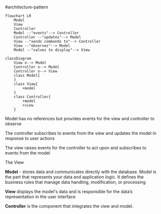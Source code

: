 #architecture-pattern

```mermaid
flowchart LR
	Model
	View
	Controller
	Model --"events"--> Controller
	Controller --"updates"--> Model
	View --"sends commands to"--> Controller
	View --"observes"--> Model
	Model --"values to display"--> View
```

```mermaid
classDiagram
	View o--> Model
	Controller o--> Model
	Controller o--> View
	class Model{
	}
	class View{
		+model
	}
	class Controller{
		+model
		+view
	}
```

Model has no references but provides events for the view and controller to observe

The controller subscribes to events from the view and updates the model in response to user actions

The view raises events for the controller to act upon and subscribes to events from the model

The View

**Model** - stores data and communicates directly with the database. Model is the part that represents your data and application logic. It defines the business rules that manage data handling, modification, or processing

**View** displays the model's data and is responsible for the data’s representation in the user interface

**Controller** is the component that integrates the view and model.